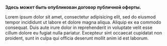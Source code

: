 **Здесь может быть опубликован договор публичной оферты.**

Lorem ipsum dolor sit amet, consectetur adipisicing elit, sed do eiusmod tempor incididunt ut labore et dolore magna aliqua. Aliquip ex ea commodo consequat. Duis aute irure dolor in reprehenderit in voluptate velit esse cillum dolore eu fugiat nulla pariatur. Excepteur sint occaecat cupidatat non proident, sunt in culpa qui officia deserunt mollit anim id est laborum.
